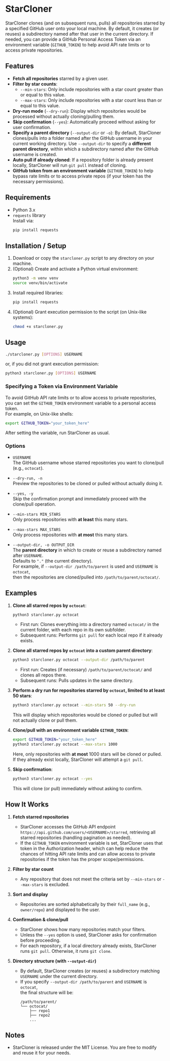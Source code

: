 # StarCloner

StarCloner clones (and on subsequent runs, pulls) all repositories starred by a specified GitHub user onto your local machine. By default, it creates (or reuses) a subdirectory named after that user in the current directory. If needed, you can provide a GitHub Personal Access Token via an environment variable (`GITHUB_TOKEN`) to help avoid API rate limits or to access private repositories.

## Features

- **Fetch all repositories** starred by a given user.
- **Filter by star counts**:
  - `--min-stars`: Only include repositories with a star count greater than or equal to this value.
  - `--max-stars`: Only include repositories with a star count less than or equal to this value.
- **Dry-run mode** (`--dry-run`): Display which repositories would be processed without actually cloning/pulling them.
- **Skip confirmation** (`--yes`): Automatically proceed without asking for user confirmation.
- **Specify a parent directory** (`--output-dir` or `-o`): By default, StarCloner clones/pulls into a folder named after the GitHub username in your current working directory. Use `--output-dir` to specify a **different parent directory**, within which a subdirectory named after the GitHub username is created.
- **Auto pull if already cloned**: If a repository folder is already present locally, StarCloner will run `git pull` instead of cloning.
- **GitHub token from an environment variable** (`GITHUB_TOKEN`) to help bypass rate limits or to access private repos (if your token has the necessary permissions).

## Requirements

- Python 3.x
- `requests` library  
  Install via:
  ```bash
  pip install requests
  ```

## Installation / Setup

1. Download or copy the `starcloner.py` script to any directory on your machine.
2. (Optional) Create and activate a Python virtual environment:
   ```bash
   python3 -m venv venv
   source venv/bin/activate
   ```
3. Install required libraries:
   ```bash
   pip install requests
   ```
4. (Optional) Grant execution permission to the script (on Unix-like systems):
   ```bash
   chmod +x starcloner.py
   ```

## Usage

```bash
./starcloner.py [OPTIONS] USERNAME
```
or, if you did not grant execution permission:
```bash
python3 starcloner.py [OPTIONS] USERNAME
```

### Specifying a Token via Environment Variable

To avoid GitHub API rate limits or to allow access to private repositories,  
you can set the `GITHUB_TOKEN` environment variable to a personal access token.  
For example, on Unix-like shells:
```bash
export GITHUB_TOKEN="your_token_here"
```
After setting the variable, run StarCloner as usual.

### Options

- `USERNAME`  
  The GitHub username whose starred repositories you want to clone/pull (e.g., `octocat`).

- `--dry-run, -n`  
  Preview the repositories to be cloned or pulled without actually doing it.

- `--yes, -y`  
  Skip the confirmation prompt and immediately proceed with the clone/pull operation.

- `--min-stars MIN_STARS`  
  Only process repositories with **at least** this many stars.

- `--max-stars MAX_STARS`  
  Only process repositories with **at most** this many stars.

- `--output-dir, -o OUTPUT_DIR`  
  The **parent directory** in which to create or reuse a subdirectory named after `USERNAME`.  
  Defaults to `"."` (the current directory).  
  For example, if `--output-dir /path/to/parent` is used and `USERNAME` is `octocat`,  
  then the repositories are cloned/pulled into `/path/to/parent/octocat/`.

## Examples

1. **Clone all starred repos by `octocat`**:
   ```bash
   python3 starcloner.py octocat
   ```
   - First run: Clones everything into a directory named `octocat/` in the current folder, with each repo in its own subfolder.
   - Subsequent runs: Performs `git pull` for each local repo if it already exists.

2. **Clone all starred repos by `octocat` into a custom parent directory**:
   ```bash
   python3 starcloner.py octocat --output-dir /path/to/parent
   ```
   - First run: Creates (if necessary) `/path/to/parent/octocat/` and clones all repos there.
   - Subsequent runs: Pulls updates in the same directory.

3. **Perform a dry run for repositories starred by `octocat`, limited to at least 50 stars**:
   ```bash
   python3 starcloner.py octocat --min-stars 50 --dry-run
   ```
   This will display which repositories would be cloned or pulled but will not actually clone or pull them.

4. **Clone/pull with an environment variable `GITHUB_TOKEN`**:
   ```bash
   export GITHUB_TOKEN="your_token_here"
   python3 starcloner.py octocat --max-stars 1000
   ```
   Here, only repositories with **at most** 1000 stars will be cloned or pulled. If they already exist locally, StarCloner will attempt a `git pull`.

5. **Skip confirmation**:
   ```bash
   python3 starcloner.py octocat --yes
   ```
   This will clone (or pull) immediately without asking to confirm.

## How It Works

1. **Fetch starred repositories**  
   - StarCloner accesses the GitHub API endpoint `https://api.github.com/users/<USERNAME>/starred`, retrieving all starred repositories (handling pagination as needed).
   - If the `GITHUB_TOKEN` environment variable is set, StarCloner uses that token in the Authorization header, which can help reduce the chances of hitting API rate limits and can allow access to private repositories if the token has the proper scope/permissions.

2. **Filter by star count**  
   - Any repository that does not meet the criteria set by `--min-stars` or `--max-stars` is excluded.

3. **Sort and display**  
   - Repositories are sorted alphabetically by their `full_name` (e.g., `owner/repo`) and displayed to the user.

4. **Confirmation & clone/pull**  
   - StarCloner shows how many repositories match your filters.
   - Unless the `--yes` option is used, StarCloner asks for confirmation before proceeding.
   - For each repository, if a local directory already exists, StarCloner runs `git pull`. Otherwise, it runs `git clone`.

5. **Directory structure (with `--output-dir`)**  
   - By default, StarCloner creates (or reuses) a subdirectory matching `USERNAME` under the current directory.
   - If you specify `--output-dir /path/to/parent` and `USERNAME` is `octocat`,  
     the final structure will be:
     ```
     /path/to/parent/
     └── octocat/
         ├── repo1
         ├── repo2
         ...
     ```

## Notes

- StarCloner is released under the MIT License. You are free to modify and reuse it for your needs.